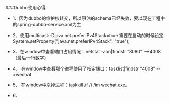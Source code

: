 ###Dubbo使用心得
- 1、因为dubbo的维护权转交，所以原油的schema已经失效，要以现在工程中的spring-dubbo-service.xml为主
    
- 2、使用multicast:-Djava.net.preferIPv4Stack=true
    需要在启动的时候设定
        System.setProperty("java.net.preferIPv4Stack", "true");
        
- 3、在window中查看端口占用情况：netstat -aon|findstr “8080” -->4008（最后一行数字）

- 4、 在window中查看那个进程使用了指定端口：tasklist|findstr “4008”  -->wechat

- 5、 在window中杀掉进程：taskkill /f /t /im wechat.exe。

- 6、